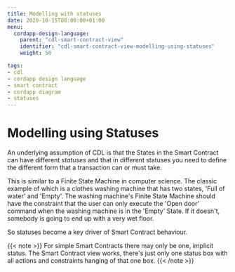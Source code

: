 ```yaml
---
title: Modelling with statuses
date: 2020-10-15T00:00:00+01:00
menu:
  cordapp-design-language:
    parent: "cdl-smart-contract-view"
    identifier: "cdl-smart-contract-view-modelling-using-statuses"
    weight: 50

tags:
- cdl
- cordapp design language
- smart contract
- cordapp diagram
- statuses
---
```


# Modelling using Statuses

An underlying assumption of CDL is that the States in the Smart Contract can have different *statuses* and that in different statuses you need to define the different form that a transaction can or must take.

This is similar to a Finite State Machine in computer science. The classic example of which is a clothes washing machine that has two states, 'Full of water' and 'Empty'. The washing machine's Finite State Machine should have the constraint that the user can only execute the 'Open door' command when the washing machine is in the 'Empty' State. If it doesn't, somebody is going to end up with a very wet floor.

So statuses become a key driver of Smart Contract behaviour.

{{< note >}}
For simple Smart Contracts there may only be one, implicit status. The Smart Contract view works, there's just only one status box with all actions and constraints hanging of that one box.
{{< /note >}}

